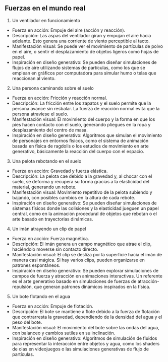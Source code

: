 ## Fuerzas en el mundo real
1. Un ventilador en funcionamiento
* Fuerza en acción: Empuje del aire (acción y reacción).
* Descripción: Las aspas del ventilador giran y empujan el aire hacia adelante. Esto genera una corriente de viento perceptible al tacto.
* Manifestación visual: Se puede ver el movimiento de partículas de polvo en el aire, o sentir el desplazamiento de objetos ligeros como hojas de papel.
* Inspiración en diseño generativo: Se pueden diseñar simulaciones de flujos de aire utilizando sistemas de partículas, como los que se emplean en gráficos por computadora para simular humo o telas que reaccionan al viento.
2. Una persona caminando sobre el suelo
* Fuerza en acción: Fricción y reacción normal.
* Descripción: La fricción entre los zapatos y el suelo permite que la persona avance sin resbalar. La fuerza de reacción normal evita que la persona atraviese el suelo.
* Manifestación visual: El movimiento del cuerpo y la forma en que los pies hacen contacto con el suelo, generando pliegues en la ropa y desplazamiento del centro de masa.
* Inspiración en diseño generativo: Algoritmos que simulan el movimiento de personajes en entornos físicos, como el sistema de animación basada en física de ragdolls o los estudios de movimiento en arte generativo, básicamente la reacción del cuerpo con el espacio.
3. Una pelota rebotando en el suelo
* Fuerza en acción: Gravedad y fuerza elástica.
* Descripción: La pelota cae debido a la gravedad y, al chocar con el suelo, se deforma y recupera su forma gracias a la elasticidad del material, generando un rebote.
* Manifestación visual: Movimiento repetitivo de la pelota subiendo y bajando, con posibles cambios en la altura de cada rebote.
* Inspiración en diseño generativo: Se pueden diseñar simulaciones de sistemas físicos donde las colisiones y la elasticidad jueguen un papel central, como en la animación procedural de objetos que rebotan o el arte basado en trayectorias dinámicas.
4. Un imán atrayendo un clip de papel
* Fuerza en acción: Fuerza magnética.
* Descripción: El imán genera un campo magnético que atrae el clip, haciéndolo moverse sin contacto directo.
* Manifestación visual: El clip se desliza por la superficie hacia el imán de manera casi mágica. Si hay varios clips, pueden organizarse en patrones espontáneos.
* Inspiración en diseño generativo: Se pueden explorar simulaciones de campos de fuerza y atracción en animaciones interactivas. Un referente es el arte generativo basado en simulaciones de fuerzas de atracción-repulsión, que generan patrones dinámicos inspirados en la física.
5. Un bote flotando en el agua
* Fuerza en acción: Empuje de flotación.
* Descripción: El bote se mantiene a flote debido a la fuerza de flotación que contrarresta la gravedad, dependiendo de la densidad del agua y el peso del bote.
* Manifestación visual: El movimiento del bote sobre las ondas del agua, con balanceo y cambios sutiles en su inclinación.
* Inspiración en diseño generativo: Algoritmos de simulación de fluidos para representar la interacción entre objetos y agua, como los shaders de olas en videojuegos o las simulaciones generativas de flujo de partículas.
